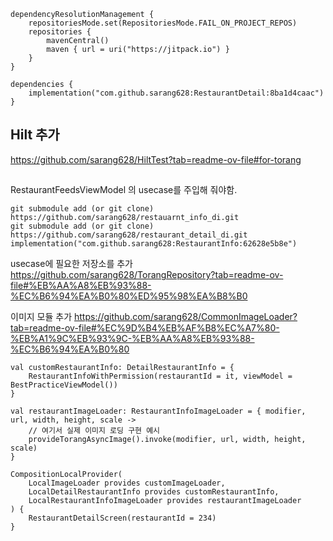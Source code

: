 ```
dependencyResolutionManagement {
    repositoriesMode.set(RepositoriesMode.FAIL_ON_PROJECT_REPOS)
    repositories {
        mavenCentral()
        maven { url = uri("https://jitpack.io") }
    }
}

dependencies {
    implementation("com.github.sarang628:RestaurantDetail:8ba1d4caac")
}
```

## Hilt 추가
https://github.com/sarang628/HiltTest?tab=readme-ov-file#for-torang


##

RestaurantFeedsViewModel 의 usecase를 주입해 줘야함.

```
git submodule add (or git clone) https://github.com/sarang628/restauarnt_info_di.git
git submodule add (or git clone) https://github.com/sarang628/restaurant_detail_di.git
implementation("com.github.sarang628:RestaurantInfo:62628e5b8e")
```

usecase에 필요한 저장소를 추가
https://github.com/sarang628/TorangRepository?tab=readme-ov-file#%EB%AA%A8%EB%93%88-%EC%B6%94%EA%B0%80%ED%95%98%EA%B8%B0

이미지 모듈 추가
https://github.com/sarang628/CommonImageLoader?tab=readme-ov-file#%EC%9D%B4%EB%AF%B8%EC%A7%80-%EB%A1%9C%EB%93%9C-%EB%AA%A8%EB%93%88-%EC%B6%94%EA%B0%80


```
val customRestaurantInfo: DetailRestaurantInfo = {
    RestaurantInfoWithPermission(restaurantId = it, viewModel = BestPracticeViewModel())
}

val restaurantImageLoader: RestaurantInfoImageLoader = { modifier, url, width, height, scale ->
    // 여기서 실제 이미지 로딩 구현 예시
    provideTorangAsyncImage().invoke(modifier, url, width, height, scale)
}
```

```
CompositionLocalProvider(
    LocalImageLoader provides customImageLoader,
    LocalDetailRestaurantInfo provides customRestaurantInfo,
    LocalRestaurantInfoImageLoader provides restaurantImageLoader
) {
    RestaurantDetailScreen(restaurantId = 234)
}
```